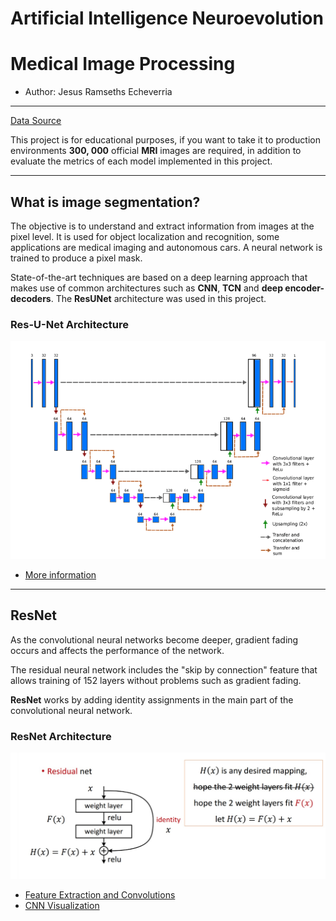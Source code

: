 # Artificial Intelligence Neuroevolution
# Medical Image Processing
- Author: Jesus Ramseths Echeverria
<hr>

 [Data Source](https://www.kaggle.com/mateuszbuda/lgg-mri-segmentation)

 This project is for educational purposes, if you want to take it to production environments **300, 000** official **MRI** images are required, in addition to evaluate the metrics of each model implemented in this project.

<hr>

## What is image segmentation?

The objective is to understand and extract information from images at the pixel level. It is used for object localization and recognition, some applications are medical imaging and autonomous cars. A neural network is trained to produce a pixel mask.

State-of-the-art techniques are based on a deep learning approach that makes use of common architectures such as **CNN**, **TCN** and **deep encoder-decoders**. The **ResUNet** architecture was used in this project.

### Res-U-Net Architecture
![Res-U-Net Architecture](img/ResUNet-architecture.png)

* [More information](https://aditi-mittal.medium.com/introduction-to-u-net-and-res-net-for-image-segmentation-9afcb432ee2f)
<hr>

## ResNet

As the convolutional neural networks become deeper, gradient fading occurs and affects the performance of the network.

The residual neural network includes the "skip by connection" feature that allows training of 152 layers without problems such as gradient fading.

**ResNet** works by adding identity assignments in the main part of the convolutional neural network.

### ResNet Architecture
![ResNet](img/block.jpg)

* [Feature Extraction and Convolutions](https://setosa.io/ev/image-kernels/)
* [CNN Visualization](https://www.cs.ryerson.ca/~aharley/vis/conv/flat.html)





